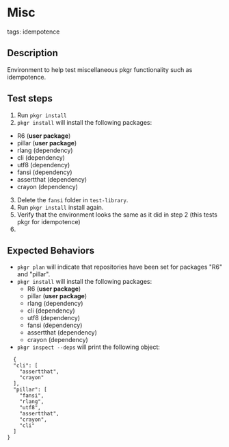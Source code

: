 # Misc

tags: idempotence

 ## Description
Environment to help test miscellaneous pkgr functionality such as idempotence.

## Test steps
1. Run `pkgr install`
2. `pkgr install` will install the following packages:
  - R6 (**user package**)
  - pillar (**user package**)
  - rlang (dependency)
  - cli (dependency)
  - utf8 (dependency)
  - fansi (dependency)
  - assertthat (dependency)
  - crayon (dependency)
3. Delete the `fansi` folder in `test-library`.
3. Run `pkgr install` install again.
4. Verify that the environment looks the same as it did in step 2 (this tests pkgr for idempotence)
5.

## Expected Behaviors
* `pkgr plan` will indicate that repositories have been set for packages "R6" and "pillar".
* `pkgr install` will install the following packages:
  - R6 (**user package**)
  - pillar (**user package**)
  - rlang (dependency)
  - cli (dependency)
  - utf8 (dependency)
  - fansi (dependency)
  - assertthat (dependency)
  - crayon (dependency)
* `pkgr inspect --deps` will print the following object:
```
  {
  "cli": [
    "assertthat",
    "crayon"
  ],
  "pillar": [
    "fansi",
    "rlang",
    "utf8",
    "assertthat",
    "crayon",
    "cli"
  ]
}
```
